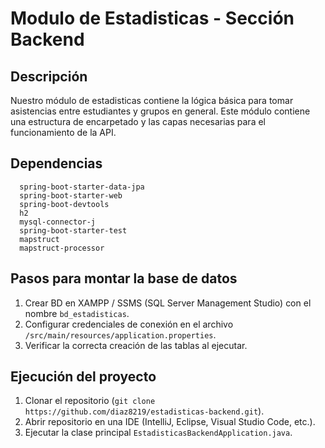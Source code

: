# Modulo de Estadisticas - Sección Backend

## Descripción

Nuestro módulo de estadisticas contiene la lógica básica para tomar asistencias entre estudiantes y grupos en general. Este módulo contiene una estructura de encarpetado y las capas necesarias para el funcionamiento de la API.

## Dependencias
```text
  spring-boot-starter-data-jpa
  spring-boot-starter-web
  spring-boot-devtools
  h2
  mysql-connector-j
  spring-boot-starter-test
  mapstruct
  mapstruct-processor
```
## Pasos para montar la base de datos

1. Crear BD en XAMPP / SSMS (SQL Server Management Studio) con el nombre `bd_estadisticas`.
2. Configurar credenciales de conexión en el archivo `/src/main/resources/application.properties`.
3. Verificar la correcta creación de las tablas al ejecutar.

## Ejecución del proyecto

1. Clonar el repositorio (`git clone https://github.com/diaz8219/estadisticas-backend.git`).
2. Abrir repositorio en una IDE (IntelliJ, Eclipse, Visual Studio Code, etc.).
3. Ejecutar la clase principal `EstadisticasBackendApplication.java`.
